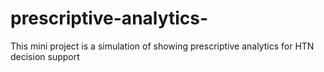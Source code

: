 # prescriptive-analytics-

This mini project is a simulation of showing prescriptive analytics for HTN decision support